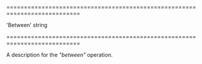<!--**
/*-------------------------------------------
    Auto-generated file. Do not modify.
-------------------------------------------

**-->
===========================================================================
<!--default-->'Between'<!--/default-->
<!--type-->string<!--/type-->
===========================================================================

<!--shortDescription-->
A description for the *"between"* operation.
<!--/shortDescription-->

<!--fullDescription-->

<!--/fullDescription-->